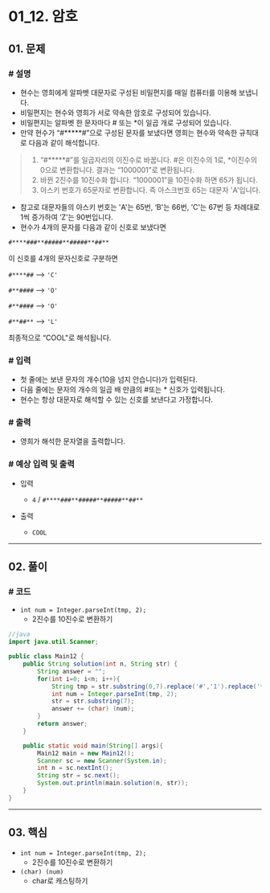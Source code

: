 # 01_12. 암호

## 01. 문제

### # 설명

- 현수는 영희에게 알파벳 대문자로 구성된 비밀편지를 매일 컴퓨터를 이용해 보냅니다.
- 비밀편지는 현수와 영희가 서로 약속한 암호로 구성되어 있습니다.
- 비밀편지는 알파벳 한 문자마다 # 또는 *이 일곱 개로 구성되어 있습니다.
- 만약 현수가 “#*****#”으로 구성된 문자를 보냈다면 영희는 현수와 약속한 규칙대로 다음과 같이 해석합니다.

> 1. “#*****#”를 일곱자리의 이진수로 바꿉니다. #은 이진수의 1로, *이진수의 0으로 변환합니다. 결과는 “1000001”로 변환됩니다.
> 2. 바뀐 2진수를 10진수화 합니다. “1000001”을 10진수화 하면 65가 됩니다.
> 3. 아스키 번호가 65문자로 변환합니다. 즉 아스크번호 65는 대문자 'A'입니다.

- 참고로 대문자들의 아스키 번호는 'A'는 65번, ‘B'는 66번, ’C'는 67번 등 차례대로 1씩 증가하여 ‘Z'는 90번입니다.
- 현수가 4개의 문자를 다음과 같이 신호로 보냈다면

`#****###**#####**#####**##**`

이 신호를 4개의 문자신호로 구분하면

`#****##` --> `'C'`

`#**####` --> `'O'`

`#**####` --> `'O'`

`#**##**` --> `'L'`

최종적으로 “COOL"로 해석됩니다.

### # 입력

- 첫 줄에는 보낸 문자의 개수(10을 넘지 안습니다)가 입력된다.
- 다음 줄에는 문자의 개수의 일곱 배 만큼의 #또는 * 신호가 입력됩니다.
- 현수는 항상 대문자로 해석할 수 있는 신호를 보낸다고 가정합니다.

### # 출력

- 영희가 해석한 문자열을 출력합니다.

### # 예상 입력 및 출력

- 입력
  - `4` / `#****###**#####**#####**##**`

- 출력
  - `COOL`

---

## 02. 풀이

### # 코드

- `int num = Integer.parseInt(tmp, 2);`
  - 2진수를 10진수로 변환하기

```java
//java
import java.util.Scanner;

public class Main12 {
    public String solution(int n, String str) {
        String answer = "";
        for(int i=0; i<n; i++){
            String tmp = str.substring(0,7).replace('#','1').replace('*','0');
            int num = Integer.parseInt(tmp, 2);
            str = str.substring(7);
            answer += (char) (num);
        }
        return answer;
    }

    public static void main(String[] args){
        Main12 main = new Main12();
        Scanner sc = new Scanner(System.in);
        int n = sc.nextInt();
        String str = sc.next();
        System.out.println(main.solution(n, str));
    }
}
```

---

## 03. 핵심

- `int num = Integer.parseInt(tmp, 2);`
  - 2진수를 10진수로 변환하기
- `(char) (num)`
  - char로 캐스팅하기
